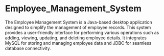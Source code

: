 # Employee_Management_System

The Employee Management System is a Java-based desktop application designed to simplify the management of employee records. This system provides a user-friendly interface for performing various operations such as adding, viewing, updating, and deleting employee details. It integrates MySQL for storing and managing employee data and JDBC for seamless database connectivity.
